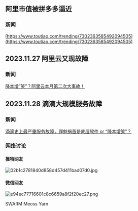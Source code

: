 ## 阿里市值被拼多多逼近
### 新闻
[https://www.toutiao.com/trending/7302363585492094505](https://www.toutiao.com/trending/7302363585492094505)

## 2023.11.27 阿里云又现故障
### 新闻
[降本增”笑”？阿里云本月第二次大事故！](https://www.toutiao.com/article/7306677284252254770)


## 2023.11.28 滴滴大规模服务故障
### 新闻
[滴滴史上最严重服务故障，罪魁祸首是底层软件 or “降本增笑”？](https://www.oschina.net/news/268635)
### 网络讨论
#### 推特网友
![02b1c2781840d858d457d411bad07d0.jpg](https://cdn.nlark.com/yuque/0/2023/jpeg/222258/1701260188105-71468b41-db8e-47a0-a20e-75d8069cc3fa.jpeg#averageHue=%2324241f&clientId=u88f99361-ce2a-4&from=paste&height=1802&id=u68052f50&originHeight=2253&originWidth=1284&originalType=binary&ratio=1.25&rotation=0&showTitle=false&size=182966&status=done&style=none&taskId=ub30d0b56-8fdb-4a7f-a143-0cd832c9a0b&title=&width=1027.2)
#### 微信网友
![e94ec77716601c8c6659a8f2f20ec27.png](https://cdn.nlark.com/yuque/0/2023/png/222258/1701260163942-24204984-7050-428b-b562-4d91f3af3193.png#averageHue=%23f0f0f0&clientId=u88f99361-ce2a-4&from=paste&id=ua437c6b9&originHeight=926&originWidth=850&originalType=binary&ratio=1.25&rotation=0&showTitle=false&size=67836&status=done&style=none&taskId=u55e49989-406d-465f-9423-65b7af32334&title=)

SWARM
Meoss
Yarn
